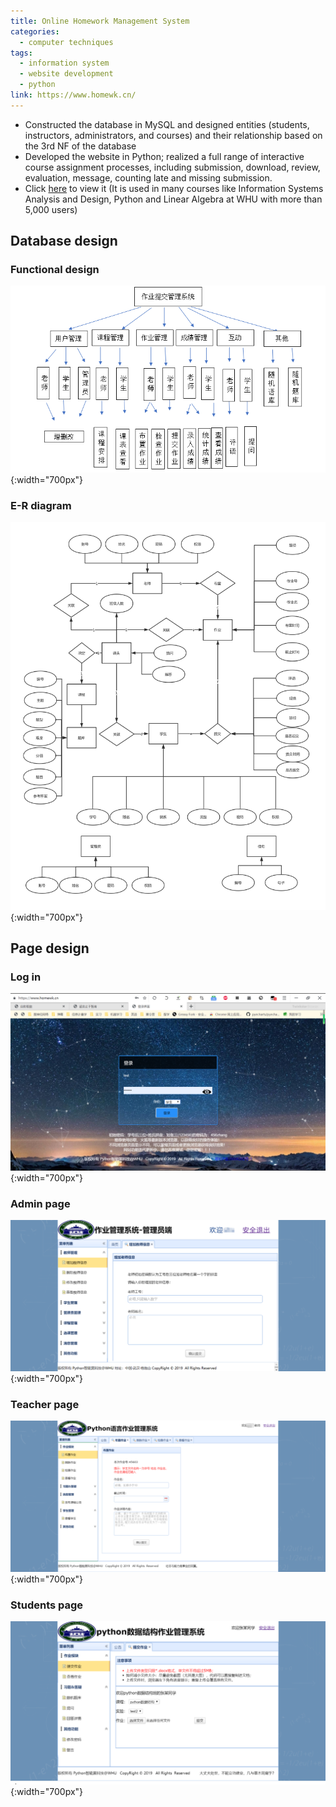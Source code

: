 ```yaml
---
title: Online Homework Management System
categories:
  - computer techniques
tags:
  - information system
  - website development
  - python
link: https://www.homewk.cn/
---
```

+ Constructed the database in MySQL and designed entities (students, instructors, administrators, and courses) and their relationship based on the 3rd NF of the database  
+ Developed the website in Python; realized a full range of interactive course assignment processes, including submission, download, review, evaluation, message, counting late and missing submission.  
+ Click [here](https://www.homewk.cn/) to view it (It is used in many courses like Information Systems Analysis and Design, Python and Linear Algebra at WHU with more than 5,000 users)  

## Database design  
### Functional design  
![avatar](/assets/images/homework_management_system/1.png){:width="700px"}  
### E-R diagram  
![avatar](/assets/images/homework_management_system/2.png){:width="700px"}  

## Page design  
### Log in  
![avatar](/assets/images/homework_management_system/3.png){:width="700px"}  
### Admin page  
![avatar](/assets/images/homework_management_system/4.png){:width="700px"}  
### Teacher page  
![avatar](/assets/images/homework_management_system/5.png){:width="700px"}  
### Students page  
![avatar](/assets/images/homework_management_system/6.png){:width="700px"}